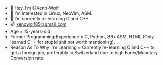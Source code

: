 - 👋 Hey, I’m @Xeno-Wolf
- 👀 I’m interested in Linux, NeoVim, ASM.
- 🌱 I’m currently re-learning C and C++.
- 📫 xenowolf85@gmail.com
- Age = 15-years-old
- Former Programming Experience = C, Python, 86x ASM, HTML (Only learned C++ for stupid shit not worth mentioning).
- Reason As To Why I'm Learning = Currently re-learning C and C++ to get a foreign job, preferably in Switzerland due to high Forex/Monetary Conversion rate.

